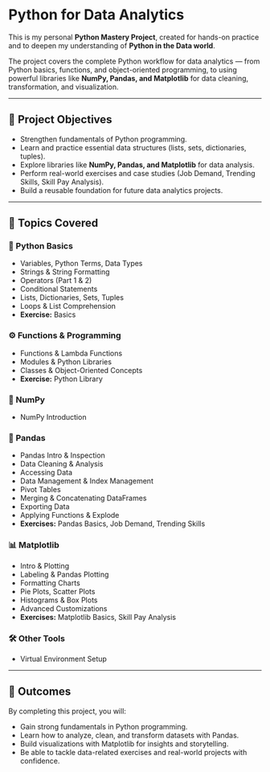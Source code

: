 # Python for Data Analytics  

This is my personal **Python Mastery Project**, created for hands-on practice and to deepen my understanding of **Python in the Data world**.  

The project covers the complete Python workflow for data analytics — from Python basics, functions, and object-oriented programming, to using powerful libraries like **NumPy, Pandas, and Matplotlib** for data cleaning, transformation, and visualization.  

---

## 🎯 Project Objectives
- Strengthen fundamentals of Python programming.  
- Learn and practice essential data structures (lists, sets, dictionaries, tuples).  
- Explore libraries like **NumPy, Pandas, and Matplotlib** for data analysis.  
- Perform real-world exercises and case studies (Job Demand, Trending Skills, Skill Pay Analysis).  
- Build a reusable foundation for future data analytics projects.  

---

## 📂 Topics Covered

### 🐍 Python Basics
- Variables, Python Terms, Data Types  
- Strings & String Formatting  
- Operators (Part 1 & 2)  
- Conditional Statements  
- Lists, Dictionaries, Sets, Tuples  
- Loops & List Comprehension  
- **Exercise:** Basics  

### ⚙️ Functions & Programming
- Functions & Lambda Functions  
- Modules & Python Libraries  
- Classes & Object-Oriented Concepts  
- **Exercise:** Python Library  

### 🔢 NumPy
- NumPy Introduction  

### 🐼 Pandas
- Pandas Intro & Inspection  
- Data Cleaning & Analysis  
- Accessing Data  
- Data Management & Index Management  
- Pivot Tables  
- Merging & Concatenating DataFrames  
- Exporting Data  
- Applying Functions & Explode  
- **Exercises:** Pandas Basics, Job Demand, Trending Skills  

### 📊 Matplotlib
- Intro & Plotting  
- Labeling & Pandas Plotting  
- Formatting Charts  
- Pie Plots, Scatter Plots  
- Histograms & Box Plots  
- Advanced Customizations  
- **Exercises:** Matplotlib Basics, Skill Pay Analysis  

### 🛠️ Other Tools
- Virtual Environment Setup  

---

## 🚀 Outcomes
By completing this project, you will:  
- Gain strong fundamentals in Python programming.  
- Learn how to analyze, clean, and transform datasets with Pandas.  
- Build visualizations with Matplotlib for insights and storytelling.  
- Be able to tackle data-related exercises and real-world projects with confidence.  
